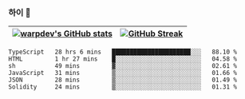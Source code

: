 
### 하이 👋
[![warpdev's GitHub stats](https://github-readme-stats.vercel.app/api?username=warpdev&show_icons=true&theme=vue-dark)](#) |[![GitHub Streak](https://github-readme-streak-stats.herokuapp.com/?user=warpdev&theme=dark)](#)
--- | --- |
<!--START_SECTION:waka-->

```text
TypeScript   28 hrs 6 mins   ██████████████████████░░░   88.10 %
HTML         1 hr 27 mins    █░░░░░░░░░░░░░░░░░░░░░░░░   04.58 %
sh           49 mins         ▓░░░░░░░░░░░░░░░░░░░░░░░░   02.61 %
JavaScript   31 mins         ▒░░░░░░░░░░░░░░░░░░░░░░░░   01.66 %
JSON         28 mins         ▒░░░░░░░░░░░░░░░░░░░░░░░░   01.49 %
Solidity     24 mins         ▒░░░░░░░░░░░░░░░░░░░░░░░░   01.31 %
```

<!--END_SECTION:waka-->

<!--
**warpdev/warpdev** is a ✨ _special_ ✨ repository because its `README.md` (this file) appears on your GitHub profile.

Here are some ideas to get you started:

- 🔭 I’m currently working on ...
- 🌱 I’m currently learning ...
- 👯 I’m looking to collaborate on ...
- 🤔 I’m looking for help with ...
- 💬 Ask me about ...
- 📫 How to reach me: ...
- 😄 Pronouns: ...
- ⚡ Fun fact: ...
-->

